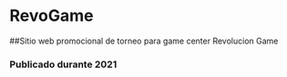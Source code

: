 # RevoGame
##Sitio web promocional de torneo para game center Revolucion Game
### Publicado durante 2021



